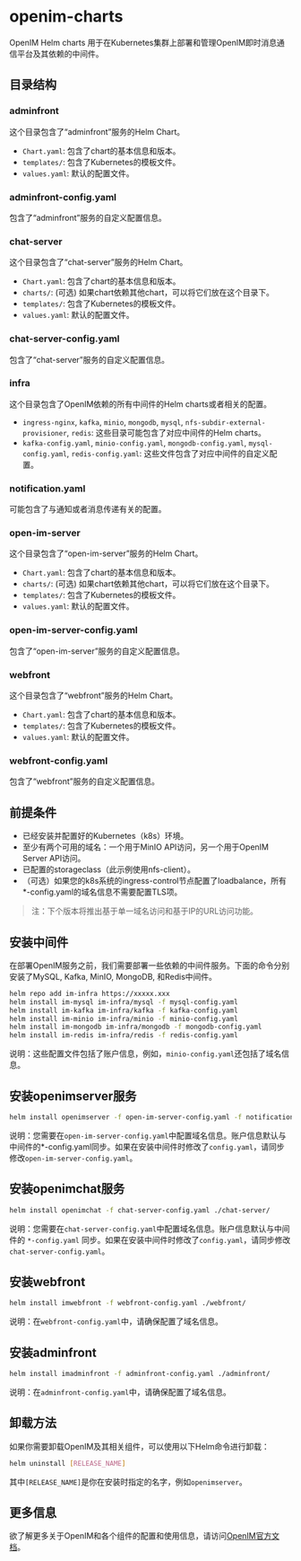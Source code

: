 # openim-charts

OpenIM Helm charts 用于在Kubernetes集群上部署和管理OpenIM即时消息通信平台及其依赖的中间件。

## 目录结构

### adminfront

这个目录包含了“adminfront”服务的Helm Chart。

+ `Chart.yaml`: 包含了chart的基本信息和版本。
+ `templates/`: 包含了Kubernetes的模板文件。
+ `values.yaml`: 默认的配置文件。

### adminfront-config.yaml

包含了“adminfront”服务的自定义配置信息。

### chat-server

这个目录包含了“chat-server”服务的Helm Chart。

+ `Chart.yaml`: 包含了chart的基本信息和版本。
+ `charts/`: (可选) 如果chart依赖其他chart，可以将它们放在这个目录下。
+ `templates/`: 包含了Kubernetes的模板文件。
+ `values.yaml`: 默认的配置文件。

### chat-server-config.yaml

包含了“chat-server”服务的自定义配置信息。

### infra

这个目录包含了OpenIM依赖的所有中间件的Helm charts或者相关的配置。

+ `ingress-nginx`, `kafka`, `minio`, `mongodb`, `mysql`, `nfs-subdir-external-provisioner`, `redis`: 这些目录可能包含了对应中间件的Helm charts。
+ `kafka-config.yaml`, `minio-config.yaml`, `mongodb-config.yaml`, `mysql-config.yaml`, `redis-config.yaml`: 这些文件包含了对应中间件的自定义配置。

### notification.yaml

可能包含了与通知或者消息传递有关的配置。

### open-im-server

这个目录包含了“open-im-server”服务的Helm Chart。

+ `Chart.yaml`: 包含了chart的基本信息和版本。
+ `charts/`: (可选) 如果chart依赖其他chart，可以将它们放在这个目录下。
+ `templates/`: 包含了Kubernetes的模板文件。
+ `values.yaml`: 默认的配置文件。

### open-im-server-config.yaml

包含了“open-im-server”服务的自定义配置信息。

### webfront

这个目录包含了“webfront”服务的Helm Chart。

+ `Chart.yaml`: 包含了chart的基本信息和版本。
+ `templates/`: 包含了Kubernetes的模板文件。
+ `values.yaml`: 默认的配置文件。

### webfront-config.yaml

包含了“webfront”服务的自定义配置信息。


## 前提条件

+ 已经安装并配置好的Kubernetes（k8s）环境。
+ 至少有两个可用的域名：一个用于MinIO API访问，另一个用于OpenIM Server API访问。
+ 已配置的storageclass（此示例使用nfs-client）。
+ （可选）如果您的k8s系统的ingress-control节点配置了loadbalance，所有*-config.yaml的域名信息不需要配置TLS项。

> 注：下个版本将推出基于单一域名访问和基于IP的URL访问功能。

## 安装中间件

在部署OpenIM服务之前，我们需要部署一些依赖的中间件服务。下面的命令分别安装了MySQL, Kafka, MinIO, MongoDB, 和Redis中间件。

```bash
helm repo add im-infra https://xxxxx.xxx
helm install im-mysql im-infra/mysql -f mysql-config.yaml
helm install im-kafka im-infra/kafka -f kafka-config.yaml
helm install im-minio im-infra/minio -f minio-config.yaml
helm install im-mongodb im-infra/mongodb -f mongodb-config.yaml
helm install im-redis im-infra/redis -f redis-config.yaml
```

说明：这些配置文件包括了账户信息，例如，`minio-config.yaml`还包括了域名信息。

## 安装openimserver服务

```bash
helm install openimserver -f open-im-server-config.yaml -f notification.yaml ./open-im-server/
```

说明：您需要在`open-im-server-config.yaml`中配置域名信息。账户信息默认与中间件的*-config.yaml同步。如果在安装中间件时修改了`config.yaml`，请同步修改`open-im-server-config.yaml`。

## 安装openimchat服务

```bash
helm install openimchat -f chat-server-config.yaml ./chat-server/
```

说明：您需要在`chat-server-config.yaml`中配置域名信息。账户信息默认与中间件的 `*-config.yaml` 同步。如果在安装中间件时修改了`config.yaml`，请同步修改`chat-server-config.yaml`。

## 安装webfront

```bash
helm install imwebfront -f webfront-config.yaml ./webfront/
```

说明：在`webfront-config.yaml`中，请确保配置了域名信息。

## 安装adminfront

```bash
helm install imadminfront -f adminfront-config.yaml ./adminfront/
```

说明：在`adminfront-config.yaml`中，请确保配置了域名信息。

## 卸载方法

如果你需要卸载OpenIM及其相关组件，可以使用以下Helm命令进行卸载：

```bash
helm uninstall [RELEASE_NAME]
```

其中`[RELEASE_NAME]`是你在安装时指定的名字，例如`openimserver`。

## 更多信息

欲了解更多关于OpenIM和各个组件的配置和使用信息，请访问[OpenIM官方文档](https://docs.openim.io/)。
